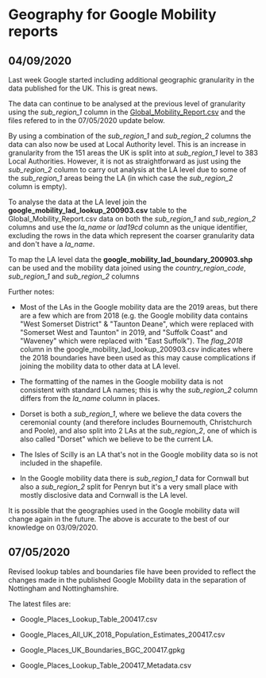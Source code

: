 # Geography for Google Mobility reports

## 04/09/2020
Last week Google started including additional geographic granularity in the data published for the UK. This is great news.

The data can continue to be analysed at the previous level of granularity using the *sub_region_1* column in the [Global_Mobility_Report.csv](https://www.google.com/covid19/mobility/) and the files refered to in the 07/05/2020 update below.  

By using a combination of the *sub_region_1* and *sub_region_2* columns the data can also now be used at Local Authority level. This is an increase in granularity from the 151 areas the UK is split into at *sub_region_1* level to 383 Local Authorities. However, it is not as straightforward as just using the *sub_region_2* column to carry out analysis at the LA level due to some of the *sub_region_1* areas being the LA (in which case the *sub_region_2* column is empty). 

To analyse the data at the LA level join the **google_mobility_lad_lookup_200903.csv** table to the Global_Mobility_Report.csv data on both the *sub_region_1* and *sub_region_2* columns and use the *la_name* or *lad19cd* column as the unique identifier, excluding the rows in the data which represent the coarser granularity data and don't have a *la_name*. 

To map the LA level data the **google_mobility_lad_boundary_200903.shp** can be used and the mobility data joined using the *country_region_code*, *sub_region_1* and *sub_region_2* columns

Further notes:  
* Most of the LAs in the Google mobility data are the 2019 areas, but there are a few which are from 2018 (e.g. the Google mobility data contains "West Somerset District" & "Taunton Deane", which were replaced with "Somerset West and Taunton" in 2019, and "Suffolk Coast" and "Waveney" which were replaced with "East Suffolk"). The *flag_2018* column in the google_mobility_lad_lookup_200903.csv indicates where the 2018 boundaries have been used as this may cause complications if joining the mobility data to other data at LA level.

* The formatting of the names in the Google mobility data is not consistent with standard LA names; this is why the *sub_region_2* column differs from the *la_name* column in places.

* Dorset is both a *sub_region_1*, where we believe the data covers the ceremonial county (and therefore includes Bournemouth, Christchurch and Poole), and also split into 2 LAs at the *sub_region_2*, one of which is also called "Dorset" which we believe to be the current LA.

* The Isles of Scilly is an LA that's not in the Google mobility data so is not included in the shapefile.

* In the Google mobility data there is *sub_region_1* data for Cornwall but also a *sub_region_2* split for Penryn but it's a very small place with mostly disclosive data and Cornwall is the LA level.

It is possible that the geographies used in the Google mobility data will change again in the future. The above is accurate to the best of our knowledge on 03/09/2020.

## 07/05/2020 
Revised lookup tables and boundaries file have been provided to reflect the changes made in the published Google Mobility data in the separation of Nottingham and Nottinghamshire.

The latest files are:

* Google_Places_Lookup_Table_200417.csv

* Google_Places_All_UK_2018_Population_Estimates_200417.csv

* Google_Places_UK_Boundaries_BGC_200417.gpkg

* Google_Places_Lookup_Table_200417_Metadata.csv
